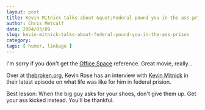 ```yaml
---
layout: post
title: Kevin Mitnick talks about &quot;Federal pound you in the ass prison&quot;
author: Chris Metcalf
date: 2004/03/09
slug: kevin-mitnick-talks-about-federal-pound-you-in-the-ass-prison
category: 
tags: [ humor, linkage ]
---
```


I'm sorry if you don't get the <a href="http://www.imdb.com/title/tt0151804/">Office Space</a> reference. Great movie, really...

Over at <a href="http://www.thebroken.org">thebroken.org</a>, Kevin Rose has an interview with <a href="http://www.kevinmitnick.com/">Kevin Mitnick</a> in their latest episode on what life was like for him in federal prision.

Best lesson: When the big guy asks for your shoes, don't give them up. Get your ass kicked instead. You'll be thankful.


